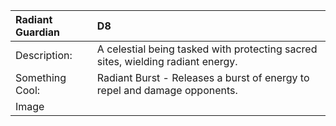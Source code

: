|**Radiant Guardian**|D8|
|:----|:----|
|Description:|A celestial being tasked with protecting sacred sites, wielding radiant energy.|
|Something Cool:|Radiant Burst - Releases a burst of energy to repel and damage opponents.|
|Image| |